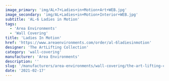 ```yaml
---
image_primary: 'img/AL+7+Ladies+in+Motion+Art+WEB.jpg'
image_secondary: 'img/AL+Ladies+in+Motion+Interior+WEB.jpg'
subtitle: 'AL-6 Ladies in Motion'
tags:
  - 'Area Environments'
  - 'Wall Covering'
title: 'Ladies In Motion'
href: 'https://www.areaenvironments.com/order/al-6ladiesinmotion'
designer: 'The ArtLifting Collection'
category: 'wall-covering'
manufacturer: 'Area Environments'
description: ''
slug: '/manufacturers/area-environments/wall-covering/the-art-lifting-collection-ladies-in-motion'
date: '2021-02-17'
---
```

